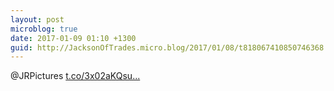 ```yaml
---
layout: post
microblog: true
date: 2017-01-09 01:10 +1300
guid: http://JacksonOfTrades.micro.blog/2017/01/08/t818067410850746368.html
---
```

@JRPictures [t.co/3x02aKQsu...](https://t.co/3x02aKQsus)
